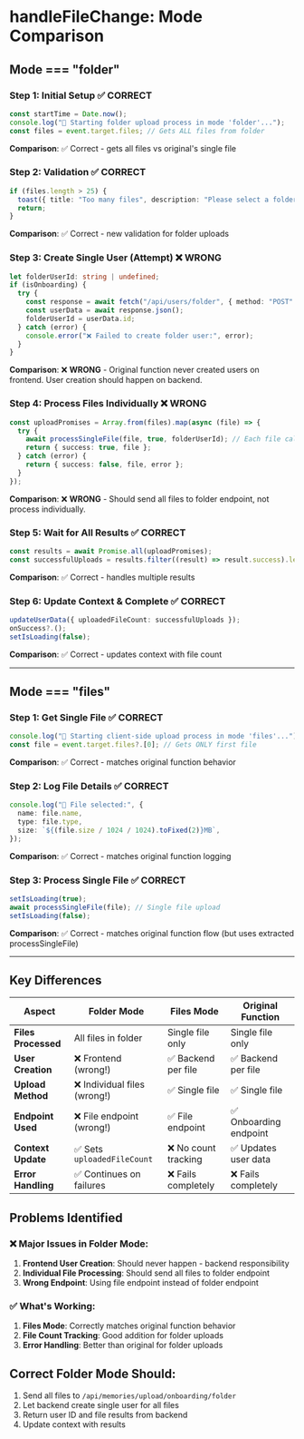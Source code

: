 # handleFileChange: Mode Comparison

## Mode === "folder"

### Step 1: Initial Setup ✅ CORRECT

```typescript
const startTime = Date.now();
console.log("🎯 Starting folder upload process in mode 'folder'...");
const files = event.target.files; // Gets ALL files from folder
```

**Comparison**: ✅ Correct - gets all files vs original's single file

### Step 2: Validation ✅ CORRECT

```typescript
if (files.length > 25) {
  toast({ title: "Too many files", description: "Please select a folder with 25 files or fewer." });
  return;
}
```

**Comparison**: ✅ Correct - new validation for folder uploads

### Step 3: Create Single User (Attempt) ❌ WRONG

```typescript
let folderUserId: string | undefined;
if (isOnboarding) {
  try {
    const response = await fetch("/api/users/folder", { method: "POST" }); // ❌ 405 ERROR
    const userData = await response.json();
    folderUserId = userData.id;
  } catch (error) {
    console.error("❌ Failed to create folder user:", error);
  }
}
```

**Comparison**: ❌ **WRONG** - Original function never created users on frontend. User creation should happen on backend.

### Step 4: Process Files Individually ❌ WRONG

```typescript
const uploadPromises = Array.from(files).map(async (file) => {
  try {
    await processSingleFile(file, true, folderUserId); // Each file calls uploadFile individually
    return { success: true, file };
  } catch (error) {
    return { success: false, file, error };
  }
});
```

**Comparison**: ❌ **WRONG** - Should send all files to folder endpoint, not process individually.

### Step 5: Wait for All Results ✅ CORRECT

```typescript
const results = await Promise.all(uploadPromises);
const successfulUploads = results.filter((result) => result.success).length;
```

**Comparison**: ✅ Correct - handles multiple results

### Step 6: Update Context & Complete ✅ CORRECT

```typescript
updateUserData({ uploadedFileCount: successfulUploads });
onSuccess?.();
setIsLoading(false);
```

**Comparison**: ✅ Correct - updates context with file count

---

## Mode === "files"

### Step 1: Get Single File ✅ CORRECT

```typescript
console.log("🎯 Starting client-side upload process in mode 'files'...");
const file = event.target.files?.[0]; // Gets ONLY first file
```

**Comparison**: ✅ Correct - matches original function behavior

### Step 2: Log File Details ✅ CORRECT

```typescript
console.log("📄 File selected:", {
  name: file.name,
  type: file.type,
  size: `${(file.size / 1024 / 1024).toFixed(2)}MB`,
});
```

**Comparison**: ✅ Correct - matches original function logging

### Step 3: Process Single File ✅ CORRECT

```typescript
setIsLoading(true);
await processSingleFile(file); // Single file upload
setIsLoading(false);
```

**Comparison**: ✅ Correct - matches original function flow (but uses extracted processSingleFile)

---

## Key Differences

| Aspect              | Folder Mode                  | Files Mode           | Original Function      |
| ------------------- | ---------------------------- | -------------------- | ---------------------- |
| **Files Processed** | All files in folder          | Single file only     | Single file only       |
| **User Creation**   | ❌ Frontend (wrong!)         | ✅ Backend per file  | ✅ Backend per file    |
| **Upload Method**   | ❌ Individual files (wrong!) | ✅ Single file       | ✅ Single file         |
| **Endpoint Used**   | ❌ File endpoint (wrong!)    | ✅ File endpoint     | ✅ Onboarding endpoint |
| **Context Update**  | ✅ Sets `uploadedFileCount`  | ❌ No count tracking | ✅ Updates user data   |
| **Error Handling**  | ✅ Continues on failures     | ❌ Fails completely  | ❌ Fails completely    |

## Problems Identified

### ❌ **Major Issues in Folder Mode:**

1. **Frontend User Creation**: Should never happen - backend responsibility
2. **Individual File Processing**: Should send all files to folder endpoint
3. **Wrong Endpoint**: Using file endpoint instead of folder endpoint

### ✅ **What's Working:**

1. **Files Mode**: Correctly matches original function behavior
2. **File Count Tracking**: Good addition for folder uploads
3. **Error Handling**: Better than original for folder uploads

## Correct Folder Mode Should:

1. Send all files to `/api/memories/upload/onboarding/folder`
2. Let backend create single user for all files
3. Return user ID and file results from backend
4. Update context with results
